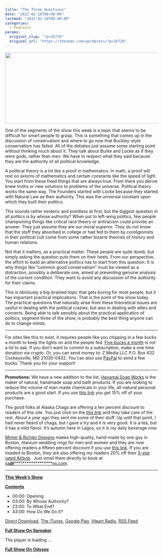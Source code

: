 ```yaml
---
title: "The Three Questions"
date: "2022-02-18T00:00:00"
lastmod: "2022-02-18T00:00:00"
categories:
  - Podcasts
params:
  original_slug: "?p=26728"
  original_url: "https://thezman.com/wordpress/?p=26728"
---
```


[<img
src="http://thezman.com/wordpress/wp-content/uploads/2018/01/Power-Hour.png"
decoding="async" width="600" height="233" />](http://thezman.com/wordpress/wp-content/uploads/2018/01/Power-Hour.png)

One of the segments of the show this week is a topic that seems to be
difficult for smart people to grasp. This is something that comes up in
the discussion of conservatism and where to go now that Buckley-style
conservatism has failed. All of the debates just assume some starting
point without thinking much about it. They talk about Burke and Locke as
if they were gods, rather than men. We have to respect what they said
because they are the authority of all political knowledge.

A political theory is a lot like a proof in mathematics. In math, a
proof will rest on axioms of mathematics and certain constants like the
speed of light. You start from these fixed things that are always true.
From there you derive knew truths or new solutions to problems of the
universe. Political theory works the same way. The Founders started with
Locke because they started with Natural Law as their authority. This was
the universal constant upon which they built their politics.

This sounds rather esoteric and pointless at first, but the biggest
question in all politics is by whose authority? When put to left-wing
politics, few people championing things like critical race theory or
antiracism could provide an answer. They just assume they are our moral
superior. They do not know that the stuff they absorbed in college or
had fed to them by coreligionists in their political cult come from some
rather bizarre theories of history and human relations.

Not that it matters, as a practical matter. These people are quite dumb,
but simply asking the question puts them on their heels. From our
perspective, the effort to build an alternative politics has to start
from this question. It is why things like “common good conservatism”
must be viewed as a distraction, possibly a deliberate one, aimed at
preventing genuine analysis of the current condition. They want to avoid
any discussion of the authority for their claims.

This is obviously a big-brained topic that gets boring for most people,
but it has important practical implications. That is the point of the
show today. The practical questions that naturally arise from these
theoretical issues are useful in dealing with the political crazies, but
also in dealing with allies and converts. Being able to talk sensibly
about the practical application of politics, segment three of the show,
is probably the best thing anyone can do to change minds.

------------------------------------------------------------------------

For sites like this to exist, it requires people like you chipping in a
few bucks a month to keep the lights on and the people fed.
<a href="https://www.subscribestar.com/the-z-blog"
rel="noopener noreferrer" target="_blank">Five bucks a month</a> is not
a lot to ask. If you don’t want to commit to a subscription, make a one
time donation via crypto. Or, you can send money to: Z Media LLC P.O.
Box 432 Cockeysville, MD 21030-0432. You can also use <a
href="https://www.paypal.com/cgi-bin/webscr?cmd=_s-xclick&amp;hosted_button_id=UDAS2Q8JYA6CN&amp;source=url"
rel="noopener noreferrer" target="_blank">PayPal</a> to send a few
bucks. Thank you for your support!

------------------------------------------------------------------------

**Promotions:** We have a new addition to the list.
<a href="https://havamalsoapworks.com/" rel="noopener"
target="_blank">Havamal Soap Works</a> is the maker of natural, handmade
soap and bath products. If you are looking to reduce the volume of
man-made chemicals in your life, all-natural personal products are a
good start. If you use
<a href="https://havamalsoapworks.com/discount/ZMAN" rel="noopener"
target="_blank">this link</a> you get 15% off of your purchase.

The good folks at Alaska Chaga are offering a ten percent discount to
readers of this site. You just click on the
<a href="https://alaskachaga.us/discount/ZMAN" rel="noopener noreferrer"
target="_blank">this link</a> and they take care of the rest. About a
year ago they sent me some of their stuff. Up until that point, I had
never heard of chaga, but I gave a try and it is very good. It is a tea,
but it has a mild flavor. It’s autumn here in Lagos, so it is my daily
beverage now.

<a href="https://www.minterandrichterdesigns.com/"
rel="noreferrer nofollow noopener" target="_blank">Minter &amp; Richter
Designs</a> makes high-quality, hand-made by one guy in Boston, titanium
wedding rings for men and women and they are now offering readers a
fifteen percent discount if you use
<a href="https://www.minterandrichterdesigns.com/discount/ZMAN"
rel="noreferrer nofollow noopener" target="_blank">this link</a>.
<span class="highlight"><span class="colour"><span class="font"><span class="size">If
you are headed to Boston, they are also offering my readers 20% off
their <a
href="https://www.airbnb.com/users/7988017/listings?user_id=7988017&amp;s=3"
rel="noopener noreferrer" target="_blank">5-star rated Airbnb</a>.  Just
email them directly to book at
<a href="mailto:sa***@*********************ns.com"
data-original-string="y/HLc5x/27n97d/WVXUKmQ==cb7SZZudpIIhX6COVMt3b2/Ke7Oa7aypak77pacpPcUoAMKpe/QXBh9WTBlpWnVsboC"><span
class="apbct-email-encoder"
data-original-string="/btjfU+pHtbIP5KGMkiKbA==cb7116LjzG1ebFH6TlGaYKLexhLP9oiGP3YNUzGZp25TMTZ4XLO+nCWkLY5Ju647w8D"
title="This contact has been encoded by Anti-Spam by CleanTalk. Click to decode. To finish the decoding make sure that JavaScript is enabled in your browser.">sa<span
class="apbct-blur">***</span>@<span
class="apbct-blur">*********************</span>ns.com</span></a>.</span></span></span></span>

------------------------------------------------------------------------

**<u>This Week’s Show</u>**

**<u>Contents</u>**

-   00:00: Opening
-   03:00: By Whose Authority?
-   23:00: To What End?
-   43:00: How Do We Do It?

<a href="https://api.spreaker.com/v2/episodes/48782457/download.mp3"
rel="noopener" target="_blank">Direct Download</a>, <a
href="https://itunes.apple.com/us/podcast/the-z-blog-power-hour/id1262799640?mt=2"
rel="noopener noreferrer" target="_blank">The iTunes</a>, <a
href="https://podcasts.google.com/?feed=aHR0cHM6Ly93d3cuc3ByZWFrZXIuY29tL3Nob3cvMjU4OTY1Ny9lcGlzb2Rlcy9mZWVk"
rel="noopener noreferrer" target="_blank">Google Play</a>, <a href="https://www.iheart.com/podcast/the-z-blog-power-hour-29246491/"
rel="noopener noreferrer" target="_blank">iHeart Radio,</a>
<a href="https://www.spreaker.com/show/2589657/episodes/feed"
rel="noopener noreferrer" target="_blank">RSS Feed</a>

**<u>Full Show On Spreaker</u>**

The player is loading ...

<span class="widget_spinner dark"></span>

**<u>Full Show On Odysee</u>**
